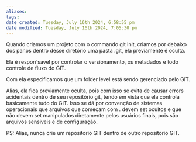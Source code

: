 ```yaml
---
aliases: 
tags: 
date created: Tuesday, July 16th 2024, 6:58:55 pm
date modified: Tuesday, July 16th 2024, 7:05:30 pm
---
```

Quando criamos um projeto com o commando git init, criamos por debaixo dos panos dentro desse diretório uma pasta .git, ela previamente é oculta.

Ela é respon´savel por controlar o versionamento, os metadados e todo controle de fluxo do GIT.

Com ela especificamos que um folder level está sendo gerenciado pelo GIT.

Alias, ela fica previamente oculta, pois com isso se evita de causar errors acidentais dentro de seu repositório git, tendo em vista que ela controla basicamente tudo do GIT. Isso se dá por convenção de sistemas operacionais que arquivos que começam com . devem set ocultos e que não devem set manipulados diretamente pelos usuários finais, pois são arquivos sensiveis e de configuração. 

PS: Alias, nunca crie um repositorio GIT dentro de outro repositorio GIT.